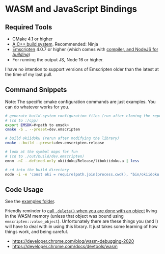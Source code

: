 <!-- SPDX-FileCopyrightText: 2020 David Fong -->
<!-- SPDX-License-Identifier: CC0-1.0 -->
<!-- cspell:dictionaries cpp-refined -->
# WASM and JavaScript Bindings

## Required Tools

- CMake 4.1 or higher
- [A C++ build system](https://cmake.org/cmake/help/latest/manual/cmake-generators.7.html). Recommended: Ninja
- [Emscripten](https://emscripten.org/docs/getting_started/downloads.html) 4.0.7 or higher (which comes with [compiler, and NodeJS for _building_](https://emscripten.org/docs/building_from_source/toolchain_what_is_needed.html))
- For running the output JS, Node 16 or higher.
  <!-- maintainer note: From `rg '^var MIN_NODE_VERSION\s?=\s\d+;' ${EMSDK}/upstream/emscripten/src/settings.js`. Reflect in package.json::engines -->

I have no intention to support versions of Emscripten older than the latest at the time of my last pull.

## Command Snippets

Note: The specific cmake configuration commands are just examples. You can do whatever works for you.

```sh
# generate build-system configuration files (run after cloning the repo)
# (cd to :/cpp)
export EMSDK=#<path to emsdk>
cmake -S . --preset=dev.emscripten

# build okiidoku (rerun after modifying the library)
cmake --build --preset=dev.emscripten.release

# look at the symbol maps for fun
# (cd to ./out/build/dev.emscripten)
emnm -nC --defined-only okiidoku/Release/libokiidoku.a | less

# cd into the build directory
node -i -e 'const oki = require(path.join(process.cwd(), "bin/okiidoku.js"))'
```

## Code Usage

See the [examples folder](./examples/).

Friendly reminder to [call `.delete()` when you are done with an object](https://emscripten.org/docs/porting/connecting_cpp_and_javascript/embind.html#memory-management) living in the WASM memory (unless that object was bound using `emscripten::value_object`). Unfortunately there are these things you (and I) will have to deal with in using this library. It just takes some learning of how things work, and being careful.

- https://developer.chrome.com/blog/wasm-debugging-2020
- https://developer.chrome.com/docs/devtools/wasm